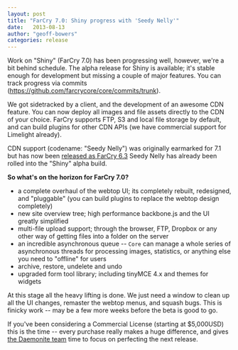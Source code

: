 ```yaml
---
layout: post
title: "FarCry 7.0: Shiny progress with 'Seedy Nelly'"
date:   2013-08-13
author: "geoff-bowers"
categories: release
---
```


Work on "Shiny" (FarCry 7.0) has been progressing well, however, we're a bit behind schedule. The alpha release for Shiny is available; it's stable enough for development but missing a couple of major features. You can track progress via commits (https://github.com/farcrycore/core/commits/trunk).  

We got sidetracked by a client, and the development of an awesome CDN feature.  You can now deploy all images and file assets directly to the CDN of your choice. FarCry supports FTP, S3 and local file storage by default, and can build plugins for other CDN APIs (we have commercial support for Limelight already).

<!--more-->

CDN support (codename: "Seedy Nelly") was originally earmarked for 7.1 but has now been [released as FarCry 6.3](https://github.com/farcrycore/core/tree/p630) Seedy Nelly has already been rolled into the "Shiny" alpha build.

**So what's on the horizon for FarCry 7.0?**

- a complete overhaul of the webtop UI; its completely rebuilt, redesigned, and "pluggable" (you can build plugins to replace the webtop design completely)
- new site overview tree; high performance backbone.js and the UI greatly simplified 
- multi-file upload support; through the browser, FTP, Dropbox or any other way of getting files into a folder on the server
- an incredible asynchronous queue -- `Core` can manage a whole series of asynchronous threads for processing images, statistics, or anything else you need to "offline" for users
- archive, restore, undelete and undo 
- upgraded form tool library; including tinyMCE 4.x and themes for widgets

At this stage all the heavy lifting is done.  We just need a window to clean up all the UI changes, remaster the webtop menus, and squash bugs.  This is finicky work -- may be a few more weeks before the beta is good to go.

If you've been considering a Commercial License (starting at $5,000USD) this is the time -- every purchase really makes a huge difference, and gives [the Daemonite team](http://www.daemon.com.au/) time to focus on perfecting the next release.
